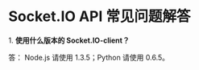 # Socket.IO API 常见问题解答


<a name="1"></a>1. **使用什么版本的 Socket.IO-client？**

答： Node.js 请使用 1.3.5；Python 请使用 0.6.5。
